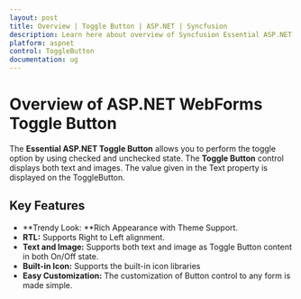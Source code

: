 ```yaml
---
layout: post
title: Overview | Toggle Button | ASP.NET | Syncfusion
description: Learn here about overview of Syncfusion Essential ASP.NET WebForms Toggle Button Control, its elements, and more.
platform: aspnet
control: ToggleButton
documentation: ug
---
```


# Overview of ASP.NET WebForms Toggle Button

The **Essential ASP.NET Toggle Button** allows you to perform the toggle option by using checked and unchecked state. The **Toggle Button** control displays both text and images. The value given in the Text property is displayed on the ToggleButton. 

## Key Features

* **Trendy Look: **Rich Appearance with Theme Support.
* **RTL:** Supports Right to Left alignment.
* **Text and Image:** Supports both text and image as Toggle Button content in both On/Off state.
* **Built-in Icon:** Supports the built-in icon libraries
* **Easy Customization:** The customization of Button control to any form is made simple.
